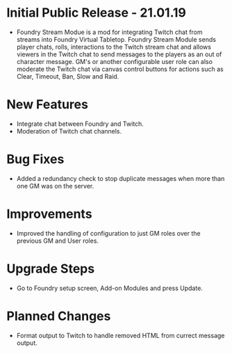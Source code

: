 # Initial Public Release - 21.01.19
- Foundry Stream Modue is a mod for integrating Twitch chat from streams into Foundry Virtual Tabletop. Foundry Stream Module sends player chats, rolls, interactions to the Twitch stream chat and allows viewers in the Twitch chat to send messages to the players as an out of character message. GM's or another configurable user role can also moderate the Twitch chat via canvas control buttons for actions such as Clear, Timeout, Ban, Slow and Raid.

# New Features
- Integrate chat between Foundry and Twitch.
- Moderation of Twitch chat channels.

# Bug Fixes
- Added a redundancy check to stop duplicate messages when more than one GM was on the server.

# Improvements
- Improved the handling of configuration to just GM roles over the previous GM and User roles. 

# Upgrade Steps
- Go to Foundry setup screen, Add-on Modules and press Update.

# Planned Changes
- Format output to Twitch to handle removed HTML from currect message output.
